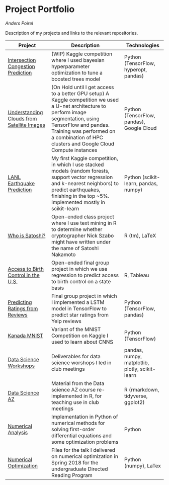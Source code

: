 # Project Portfolio
*Anders Poirel*

Description of my projects and links to the relevant repositories.

| Project | Description | Technologies
| --- | --- | ---|
| [Intersection Congestion Prediction](https://github.com/Jswig/bq-geotab)| (WIP) Kaggle competition where I used bayesian hyperparameter optimization to tune a boosted trees model| Python (TensorFlow, hyperopt, pandas) |
| [Understanding Clouds from Satellite Images](https://github.com/datascienceslugs/dss-cloudclassification/tree/anders-testing) | (On Hold until I get access to a better GPU setup) A Kaggle competition we used a U-net architecture to perform image segmentation, using TensorFlow and pandas. Training was performed on a combination of HPC clusters and Google Cloud Compute instances| Python (TensorFlow, pandas), Google Cloud
| [LANL Earthquake Prediction](https://github.com/datascienceslugs/dss-earthquakes) | My first Kaggle competition, in which I use stacked models (random forests, support vector regression and k-nearest neighbors) to predict earthquakes, finishing in the top ~5%. Implemented mostly in scikit-learn |  Python (scikit-learn, pandas, numpy) |
| [Who is Satoshi?](https://github.com/Jswig/Computational-Futurology/blob/master/Who_Is_Satoshi/CRWN88_HW3.pdf) | Open-ended class project where I use text mining in R to determine whether cryptographer Nick Szabo might have written under the name of Satoshi Nakamoto | R (tm), LaTeX 
| [Access to Birth Control in the U.S.](https://drive.google.com/open?id=1DtbDNyi160zuXgVyBocp7d1TX9Zl3crS) | Open-ended final group project in which we use regression to predict access to birth control on a state basis | R, Tableau |
| [Predicting Ratings from Reviews](https://github.com/Jswig/cse142-final-project)| Final group project in which I implemented a LSTM model in TensorFlow  to predict star ratings from Yelp reviews| Python (TensorFlow, pandas) |
| [Kanada MNIST](https://github.com/datascienceslugs/dss-kannada/blob/master/notebooks/0.1-apoirel-nntest.ipynb) | Variant of the MNIST Competition on Kaggle I used to learn about CNNS | Python (TensorFlow) |
| [Data Science Workshops](https://github.com/datascienceslugs/workshops) | Deliverables for data science worshops I led in club meetings |   pandas, numpy, matplotlib, plotly, scikit-learn|
| [Data Science AZ](https://github.com/Jswig/DataScienceAZ) | Material from the Data  science AZ course re-implemented in R, for teaching use in club meetings| R (rmarkdown, tidyverse, ggplot2) |
| [Numerical Analysis](https://github.com/Jswig/numerical-diffeqs/blob/master/Solutions.ipynb)| Implementation in Python of numerical methods for solving first-order differential equations and some optimization problems| Python |
| [Numerical Optimization](https://github.com/Jswig/DRP/blob/master/presentation/spring_2019_optimization.pdf) | Files for the talk I delivered on numerical optimization in Spring 2018 for the undergraduate Directed Reading Program | Python (numpy), LaTex |

